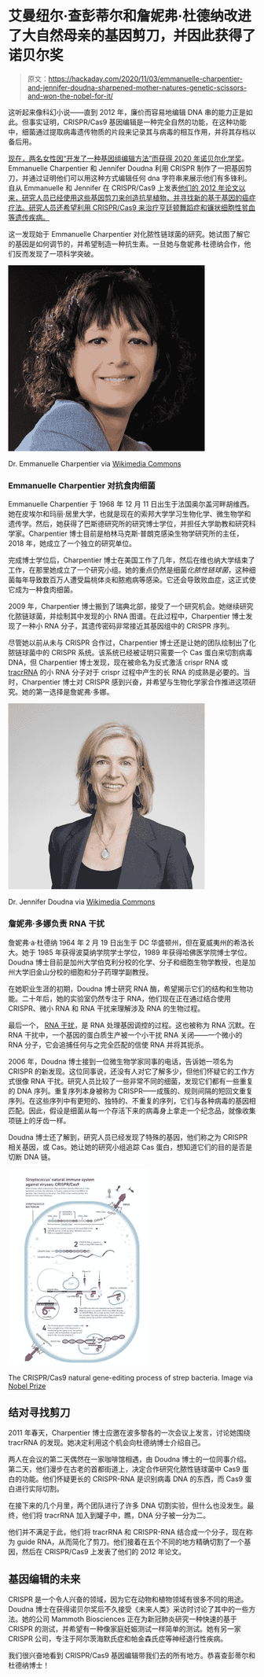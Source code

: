 # 艾曼纽尔·查彭蒂尔和詹妮弗·杜德纳改进了大自然母亲的基因剪刀，并因此获得了诺贝尔奖

> 原文：<https://hackaday.com/2020/11/03/emmanuelle-charpentier-and-jennifer-doudna-sharpened-mother-natures-genetic-scissors-and-won-the-nobel-for-it/>

这听起来像科幻小说——直到 2012 年，廉价而容易地编辑 DNA 串的能力正是如此。但事实证明，CRISPR/Cas9 基因编辑是一种完全自然的功能，在这种功能中，细菌通过提取病毒遗传物质的片段来记录其与病毒的相互作用，并将其存档以备后用。

[现在，两名女性因“开发了一种基因组编辑方法”而获得 2020 年诺贝尔化学奖](https://www.nobelprize.org/prizes/chemistry/2020/summary/)。Emmanuelle Charpentier 和 Jennifer Doudna 利用 CRISPR 制作了一把基因剪刀，并通过证明他们可以用这种方式编辑任何 dna 字符串来展示他们有多锋利。自从 Emmanuelle 和 Jennifer 在 CRISPR/Cas9 上发表[他们的 2012 年论文以来，研究人员已经使用这些基因剪刀来创造抗旱植物，并寻找新的基于基因的癌症疗法。研究人员还希望利用 CRISPR/Cas9 来治疗亨廷顿舞蹈症和镰状细胞性贫血等遗传疾病。](https://science.sciencemag.org/content/337/6096/816)

这一发现始于 Emmanuelle Charpentier 对化脓性链球菌的研究。她试图了解它的基因是如何调节的，并希望制造一种抗生素。一旦她与詹妮弗·杜德纳合作，他们反而发现了一项科学突破。

[![](img/4b8733f10817788a0aff62101f892d4e.png)](https://hackaday.com/wp-content/uploads/2020/10/Emmanuelle-Charpentier.jpg)

Dr. Emmanuelle Charpentier via [Wikimedia Commons](https://commons.wikimedia.org/w/index.php?curid=44041020)

### Emmanuelle Charpentier 对抗食肉细菌

Emmanuelle Charpentier 于 1968 年 12 月 11 日出生于法国奥尔盖河畔胡维西。她在皮埃尔和玛丽·居里大学，也就是现在的索邦大学学习生物化学、微生物学和遗传学。然后，她获得了巴斯德研究所的研究博士学位，并担任大学助教和研究科学家。Charpentier 博士目前是柏林马克斯·普朗克感染生物学研究所的主任，2018 年，她成立了一个独立的研究单位。

完成博士学位后，Charpentier 博士在美国工作了几年，然后在维也纳大学结束了工作，在那里她成立了一个研究小组。她的重点仍然是细菌*化脓性链球菌*，这种细菌每年导致数百万人遭受扁桃体炎和脓疱病等感染。它还会导致败血症，这正式使它成为一种食肉细菌。

2009 年，Charpentier 博士搬到了瑞典北部，接受了一个研究机会。她继续研究化脓链球菌，并绘制其中发现的小 RNA 图谱。在此过程中，Charpentier 博士发现了一种小 RNA 分子，其遗传密码非常接近其基因组中的 CRISPR 序列。

尽管她以前从未与 CRISPR 合作过，Charpentier 博士还是让她的团队绘制出了化脓链球菌中的 CRISPR 系统。该系统已经被证明只需要一个 Cas 蛋白来切割病毒 DNA，但 Charpentier 博士发现，现在被命名为反式激活 crispr RNA 或 [tracrRNA](https://en.wikipedia.org/wiki/Trans-activating_crRNA) 的小 RNA 分子对于 crispr 过程中产生的长 RNA 的成熟是必要的。当时，Charpentier 博士对 CRISPR 感到兴奋，并希望与生物化学家合作推进这项研究。她的第一选择是詹妮弗·多娜。

[![](img/a2a59518e2d5e2eeab806a358bb9c69a.png)](https://hackaday.com/wp-content/uploads/2020/10/Jennifer-Doudna.jpg)

Dr. Jennifer Doudna via [Wikimedia Commons](https://upload.wikimedia.org/wikipedia/commons/5/5d/Professor_Jennifer_Doudna_ForMemRS.jpg)

### 詹妮弗·多娜负责 RNA 干扰

詹妮弗·a·杜德纳 1964 年 2 月 19 日出生于 DC 华盛顿州，但在夏威夷州的希洛长大。她于 1985 年获得波莫纳学院学士学位，1989 年获得哈佛医学院博士学位。Doudna 博士目前是加州大学伯克利分校的化学、分子和细胞生物学教授，也是加州大学旧金山分校的细胞和分子药理学副教授。

在她职业生涯的初期，Doudna 博士研究 RNA 酶，希望揭示它们的结构和生物功能。二十年后，她的实验室仍然专注于 RNA，他们现在正在通过结合使用 CRISPR、微小 RNA 和 RNA 干扰来理解涉及 RNA 的生物过程。

最后一个， [RNA 干扰](https://en.wikipedia.org/wiki/RNA_interference)，是 RNA 处理基因调控的过程。这也被称为 RNA 沉默。在 RNA 干扰中，一个基因的蛋白质生产被一个小干扰 RNA 关闭——一个微小的 RNA 分子，它会追捕任何与之完全匹配的信使 RNA 并将其扼杀。

2006 年，Doudna 博士接到一位微生物学家同事的电话，告诉她一项名为 CRISPR 的新发现。这位同事说，还没有人对它了解多少，但他们怀疑它的工作方式很像 RNA 干扰。研究人员比较了一些非常不同的细菌，发现它们都有一些重复的 DNA 序列。重复序列本身被称为 CRISPR——成簇的、规则间隔的短回文重复序列。在这些序列中有更短的、独特的、不重复的序列，它们与各种病毒的基因相匹配。因此，假设是细菌从每一个存活下来的病毒身上拿走一个纪念品，就像收集项链上的牙齿一样。

Doudna 博士还了解到，研究人员已经发现了特殊的基因，他们称之为 CRISPR 相关基因，或 Cas。她让她的研究小组追踪 Cas 蛋白，想知道它们的目的是否是切断 DNA 链。

[![](img/4fb3187355b8bbb6d4fa20f7e04dc9a2.png)](https://hackaday.com/wp-content/uploads/2020/10/che-fig2-streptococcus.jpg)

The CRISPR/Cas9 natural gene-editing process of strep bacteria. Image via [Nobel Prize](https://www.nobelprize.org/prizes/chemistry/2020/popular-information/)

## 结对寻找剪刀

2011 年春天，Charpentier 博士应邀在波多黎各的一次会议上发言，讨论她围绕 tracrRNA 的发现。她决定利用这个机会向杜德纳博士介绍自己。

两人在会议的第二天偶然在一家咖啡馆相遇，由 Doudna 博士的一位同事介绍。第二天，他们漫步在古老的首都街道上，决定合作研究化脓性链球菌中 Cas9 蛋白的功能。他们怀疑更长的 CRISPR-RNA 是识别病毒 DNA 的东西，而 Cas9 蛋白进行实际切割。

在接下来的几个月里，两个团队进行了许多 DNA 切割实验，但什么也没发生。最终，他们将 tracrRNA 加入到罐子中，瞧，DNA 分子被一分为二。

他们并不满足于此，他们将 tracrRNA 和 CRISPR-RNA 结合成一个分子，现在称为 guide RNA，从而简化了剪刀。他们接着在五个不同的地方精确切割了一个基因，然后在 CRISPR/Cas9 上发表了他们的 2012 年论文。

## 基因编辑的未来

CRISPR 是一个令人兴奋的领域，因为它在动物和植物领域有很多不同的用途。Doudna 博士在获得诺贝尔奖后不久接受《未来人类》采访时讨论了其中的一些方法。她的公司 Mammoth Biosciences 正在为新冠肺炎研究一种快速的基于 CRISPR 的测试，并希望有一种像家庭妊娠测试一样简单的测试。她有另一家 CRISPR 公司，专注于阿尔茨海默氏症和帕金森氏症等神经退行性疾病。

我们很兴奋地看到 CRISPR/Cas9 基因编辑带我们去的所有地方。恭喜查彭蒂尔和杜德纳博士！
